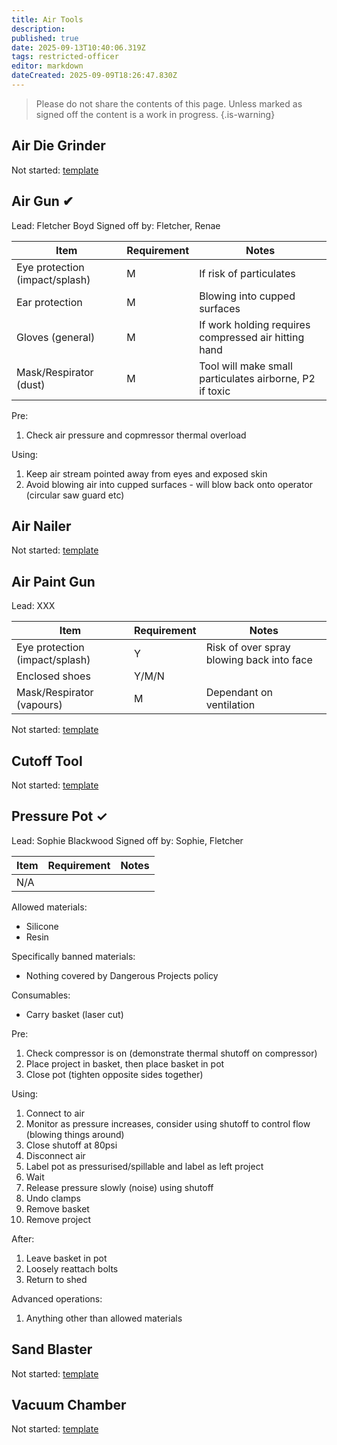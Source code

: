 ```yaml
---
title: Air Tools
description: 
published: true
date: 2025-09-13T10:40:06.319Z
tags: restricted-officer
editor: markdown
dateCreated: 2025-09-09T18:26:47.830Z
---
```


> Please do not share the contents of this page.
> Unless marked as signed off the content is a work in progress.
{.is-warning}

## Air Die Grinder

Not started: [template](/docs/tool_inductions/guide#template)

## Air Gun ✔

Lead: Fletcher Boyd
Signed off by: Fletcher, Renae

| Item  | Requirement | Notes  |
| - | - | - |
| Eye protection (impact/splash) | M | If risk of particulates |
| Ear protection                 | M | Blowing into cupped surfaces |
| Gloves (general)               | M | If work holding requires compressed air hitting hand |
| Mask/Respirator (dust)         | M | Tool will make small particulates airborne, P2 if toxic |

Pre:

1. Check air pressure and copmressor thermal overload

Using:

1. Keep air stream pointed away from eyes and exposed skin
1. Avoid blowing air into cupped surfaces - will blow back onto operator (circular saw guard etc)

## Air Nailer

Not started: [template](/docs/tool_inductions/guide#template)

## Air Paint Gun

Lead: XXX

| Item  | Requirement | Notes  |
| - | - | - |
| Eye protection (impact/splash) | Y | Risk of over spray blowing back into face |
| Enclosed shoes                 | Y/M/N |  |
| Mask/Respirator (vapours)      | M | Dependant on ventilation |

Not started: [template](/docs/tool_inductions/guide#template)

## Cutoff Tool

Not started: [template](/docs/tool_inductions/guide#template)

## Pressure Pot ✓

<!-- Once the documentation is complete and has been signed off etc add a ✓ to the tool name-->

Lead: Sophie Blackwood
Signed off by: Sophie, Fletcher

| Item  | Requirement | Notes  |
| - | - | - |
| N/A |  |  |

Allowed materials:

* Silicone
* Resin

Specifically banned materials:

* Nothing covered by Dangerous Projects policy

Consumables:

* Carry basket (laser cut)

Pre:

1. Check compressor is on (demonstrate thermal shutoff on compressor)
1. Place project in basket, then place basket in pot
1. Close pot (tighten opposite sides together)

Using:

1. Connect to air
1. Monitor as pressure increases, consider using shutoff to control flow (blowing things around)
1. Close shutoff at 80psi
1. Disconnect air
1. Label pot as pressurised/spillable and label as left project
1. Wait
1. Release pressure slowly (noise) using shutoff
1. Undo clamps
1. Remove basket
1. Remove project

After:

1. Leave basket in pot
1. Loosely reattach bolts
1. Return to shed

Advanced operations:

1. Anything other than allowed materials

## Sand Blaster

Not started: [template](/docs/tool_inductions/guide#template)

## Vacuum Chamber

Not started: [template](/docs/tool_inductions/guide#template)
